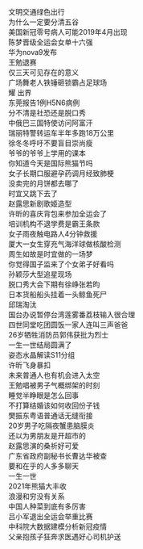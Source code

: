 文明交通绿色出行  
为什么一定要分清五谷  
美国新冠零号病人可能2019年4月出现  
陈梦晋级全运会女单十六强  
华为nova9发布  
王勉退赛  
仅三天可见存在的意义  
广场舞老人铁锤砸锁霸占足球场  
耀 出界  
东莞报告1例H5N6病例  
分不清是社恐还是脱口秀  
中俄巴三国特使访问阿富汗  
瑞丽特警转运车半年多跑18万公里  
徐冬冬呼吁不要盲目崇尚瘦  
爷爷的爷爷上学用的课本  
你知道今天是国际熊猫节吗  
女子长期口服避孕药调月经致肺梗  
没卖完的月饼都去哪了  
时宜又跳下去了  
赵露思新剧歌姬造型  
许昕的喜庆背包来参加全运会了  
培训机构不退学费是霸王条款  
女子雨夜触电路人4分钟救援  
厦大一女生穿充气海洋球做核酸检测  
周生如故是时宜做的一场梦  
你觉得国子监来了个女弟子好看吗  
孙颖莎大型追星现场  
脱口秀大会下期有徐峥张若昀  
日本货船船头挂着一头鲸鱼死尸  
邱瑞淘汰  
国台办说暂停台湾莲雾番荔枝输入很合理  
四世同堂吃团圆饭一家人连叫三声爸爸  
26岁牺牲消防员郭伟获批为烈士  
一生一世结局圆满了  
姿态水晶解读S11分组  
许昕飞身暴扣  
未来普通人也有机会进入太空  
王勉唱被男子气概绑架的时刻  
睡觉半睁眼是怎么回事  
不打算结婚该如何收回份子钱  
樊振东粤语普通话无缝衔接  
20岁男子吃隔夜蟹患脑膜炎  
还以为男朋友是开超市的  
赵露思演的桑祈好可爱  
广东省政府副秘书长曹达华被查  
要和在乎的人多多聊天  
一生一世  
2021年熊猫大丰收  
浪漫和穷没有关系  
中国人种菜到底有多厉害  
吕小军退出全运会举重比赛  
中科院大数据建模分析新冠疫情  
父亲抱孩子狂奔求医遇好心司机护送  

